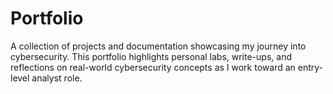 # Portfolio
A collection of projects and documentation showcasing my journey into cybersecurity. This portfolio highlights personal labs, write-ups, and reflections on real-world cybersecurity concepts as I work toward an entry-level analyst role.
